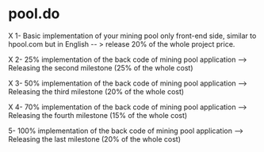 # pool.do


X 1- Basic implementation of your mining pool only front-end side, similar to hpool.com but in English -- > release 20% of the whole project price.


X 2- 25% implementation of the back code of mining pool application --> Releasing the second milestone (25% of the whole cost)


X 3- 50% implementation of the back code of mining pool application --> Releasing the third milestone (20% of the whole cost)


X 4- 70% implementation of the back code of mining pool application --> Releasing the fourth milestone (15% of the whole cost)


5- 100% implementation of the back code of mining pool application --> Releasing the last milestone (20% of the whole cost)
